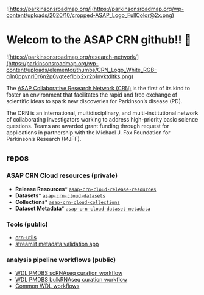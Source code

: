 ![https://parkinsonsroadmap.org/](https://parkinsonsroadmap.org/wp-content/uploads/2020/10/cropped-ASAP_Logo_FullColor@2x.png) 

# Welcom to the ASAP CRN github!! 👋

![https://parkinsonsroadmap.org/research-network/](https://parkinsonsroadmap.org/wp-content/uploads/elementor/thumbs/CRN_Logo_White_RGB-q1n0ppvnrl0r6n2p6vqteeflblx2xr2p1nvktdltks.png)

The [ASAP Collaborative Research Network (CRN)](https://parkinsonsroadmap.org/research-network/#) is the first of its kind to foster an environment that facilitates the rapid and free exchange of scientific ideas to spark new discoveries for Parkinson’s disease (PD). 

The CRN is an international, multidisciplinary, and multi-institutional network of collaborating investigators working to address high-priority basic science questions. Teams are awarded grant funding through request for applications in partnership with the Michael J. Fox Foundation for Parkinson’s Research (MJFF).


## repos

### ASAP CRN Cloud resources (private)
- **Release Resources*** [`asap-crn-cloud-release-resources`](https://github.com/ASAP-CRN/asap-crn-cloud-release-resources)
- **Datasets*** [`asap-crn-cloud-datasets`](https://github.com/ASAP-CRN/asap-crn-cloud-datasets)
- **Collections*** [`asap-crn-cloud-collections`](https://github.com/ASAP-CRN/asap-crn-cloud-collections)
- **Dataset Metadata*** [`asap-crn-cloud-dataset-metadata`](https://github.com/ASAP-CRN/asap-crn-cloud-dataset-metadata)

### Tools (public)
- [crn-utils](https://github.com/jb-adams/crn-utils) 
- [streamlit metadata validation app](https://github.com/ASAP-CRN/crn-meta-validate)
 
### analysis pipeline workflows (public)
- [WDL PMDBS scRNAseq curation workflow](https://github.com/ASAP-CRN/pmdbs-sc-rnaseq-wf)
- [WDL PMDBS bulkRNAseq curation workflow](https://github.com/ASAP-CRN/pmdbs-bulk-rnaseq-wf)
- [Common WDL workflows](https://github.com/ASAP-CRN/wf-common)





<!--

🌈 Teams!
- [Hardy](https://parkinsonsroadmap.org/research-network/team-hardy/#)
- [Hafler](https://parkinsonsroadmap.org/research-network/team-hafler/#)
- [Lee](https://parkinsonsroadmap.org/research-network/team-lee/#)
- [Jakobsson](https://parkinsonsroadmap.org/research-network/team-jakobsson/#)
- [Scherzer](https://parkinsonsroadmap.org/research-network/team-scherzer/#)
- [Sulzer](https://parkinsonsroadmap.org/research-network/team-sulzer/#)


**Here are some ideas to get you started:**

🙋‍♀️ A short introduction - what is your organization all about?
🌈 Contribution guidelines - how can the community get involved?
👩‍💻 Useful resources - where can the community find your docs? Is there anything else the community should know?
🍿 Fun facts - what does your team eat for breakfast?
🧙 Remember, you can do mighty things with the power of [Markdown](https://docs.github.com/github/writing-on-github/getting-started-with-writing-and-formatting-on-github/basic-writing-and-formatting-syntax)
-->
